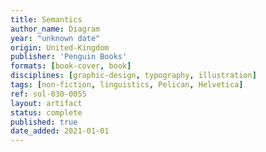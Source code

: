 ```yaml
---
title: Semantics
author_name: Diagram
year: "unknown date"
origin: United-Kingdom
publisher: 'Penguin Books'
formats: [book-cover, book]
disciplines: [graphic-design, typography, illustration]
tags: [non-fiction, linguistics, Pelican, Helvetica]
ref: sol-030-0055
layout: artifact
status: complete
published: true
date_added: 2021-01-01
---
```

